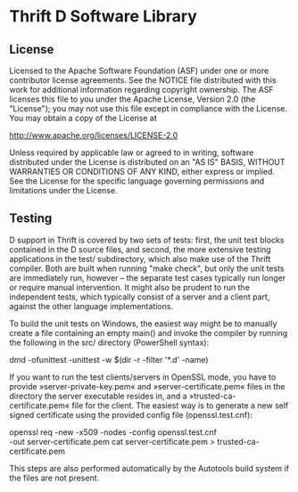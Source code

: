 Thrift D Software Library
=========================

License
-------

Licensed to the Apache Software Foundation (ASF) under one
or more contributor license agreements. See the NOTICE file
distributed with this work for additional information
regarding copyright ownership. The ASF licenses this file
to you under the Apache License, Version 2.0 (the
"License"); you may not use this file except in compliance
with the License. You may obtain a copy of the License at

  http://www.apache.org/licenses/LICENSE-2.0

Unless required by applicable law or agreed to in writing,
software distributed under the License is distributed on an
"AS IS" BASIS, WITHOUT WARRANTIES OR CONDITIONS OF ANY
KIND, either express or implied. See the License for the
specific language governing permissions and limitations
under the License.

Testing
-------

D support in Thrift is covered by two sets of tests: first,
the unit test blocks contained in the D source files, and
second, the more extensive testing applications in the test/
subdirectory, which also make use of the Thrift compiler.
Both are built when running "make check", but only the
unit tests are immediately run, however – the separate test
cases typically run longer or require manual intervention.
It might also be prudent to run the independent tests,
which typically consist of a server and a client part,
against the other language implementations.

To build the unit tests on Windows, the easiest way might
be to manually create a file containing an empty main() and
invoke the compiler by running the following in the src/
directory (PowerShell syntax):

dmd -ofunittest -unittest -w $(dir -r -filter '*.d' -name)

If you want to run the test clients/servers in OpenSSL
mode, you have to provide »server-private-key.pem« and
»server-certificate.pem« files in the directory the server
executable resides in, and a »trusted-ca-certificate.pem«
file for the client. The easiest way is to generate a new
self signed certificate using the provided config file
(openssl.test.cnf):

openssl req -new -x509 -nodes -config openssl.test.cnf \
  -out server-certificate.pem
cat server-certificate.pem > trusted-ca-certificate.pem

This steps are also performed automatically by the
Autotools build system if the files are not present.
